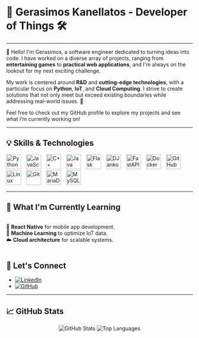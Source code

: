 # 🚀 Gerasimos Kanellatos - Developer of Things 🛠️

---

👋 Hello! I'm Gerasimos, a software engineer dedicated to turning ideas into code. I have worked on a diverse array of projects, ranging from **entertaining games** to **practical web applications**, and I'm always on the lookout for my next exciting challenge.

My work is centered around **R&D** and **cutting-edge technologies**, with a particular focus on **Python**, **IoT**, and **Cloud Computing**. I strive to create solutions that not only meet but exceed existing boundaries while addressing real-world issues. 🚀

Feel free to check out my GitHub profile to explore my projects and see what I’m currently working on!





---

## 💡 Skills & Technologies

<p align="left">
  <img alt="Python" width="40px" style="padding-right:10px;" src="https://cdn.jsdelivr.net/gh/devicons/devicon/icons/python/python-original.svg" />
  <img alt="JavaScript" width="40px" style="padding-right:10px;" src="https://cdn.jsdelivr.net/gh/devicons/devicon/icons/javascript/javascript-original.svg" />
  <img alt="C++" width="40px" style="padding-right:10px;" src="https://cdn.jsdelivr.net/gh/devicons/devicon/icons/cplusplus/cplusplus-original.svg" />
  <img alt="Java" width="40px" style="padding-right:10px;" src="https://cdn.jsdelivr.net/gh/devicons/devicon/icons/java/java-original.svg" />
  <img alt="Flask" width="40px" style="padding-right:10px;" src="https://cdn.jsdelivr.net/gh/devicons/devicon/icons/flask/flask-original.svg" />
  <img alt="DJanko" width="40px" style="padding-right:10px;" src="https://cdn.jsdelivr.net/gh/devicons/devicon@latest/icons/django/django-plain.svg" />
  <img alt="FastAPI" width="40px" style="padding-right:10px;" src="https://cdn.jsdelivr.net/gh/devicons/devicon@latest/icons/fastapi/fastapi-original.svg" />
  <img alt="Docker" width="40px" style="padding-right:10px;" src="https://cdn.jsdelivr.net/gh/devicons/devicon/icons/docker/docker-original.svg" />
  <img alt="GitHub" width="40px" style="padding-right:10px;" src="https://cdn.jsdelivr.net/gh/devicons/devicon/icons/github/github-original.svg" />
  <img alt="Linux" width="40px" style="padding-right:10px;" src="https://cdn.jsdelivr.net/gh/devicons/devicon/icons/linux/linux-original.svg" />
  <img alt="Git" width="40px" style="padding-right:10px;" src="https://cdn.jsdelivr.net/gh/devicons/devicon/icons/git/git-original.svg" />
  <img alt="MariaDB" width="40px" style="padding-right:10px;" src="https://cdn.jsdelivr.net/gh/devicons/devicon/icons/mariadb/mariadb-original.svg" />
  <img alt="MySQL" width="40px" style="padding-right:10px;" src="https://cdn.jsdelivr.net/gh/devicons/devicon/icons/mysql/mysql-original.svg" />
</p>

---

## 🌱 What I'm Currently Learning

<div style="display: flex; justify-content: space-between; align-items: flex-start;">
  <ul style="list-style-type: none; padding: 0; flex: 1;">
    <li>📱 <strong>React Native</strong> for mobile app development.</li>
    <li>🤖 <strong>Machine Learning</strong> to optimize IoT data.</li>
    <li>☁️ <strong>Cloud architecture</strong> for scalable systems.</li>
  </ul>
</div>





## 🔗 Let's Connect
- [![LinkedIn](https://img.shields.io/badge/LinkedIn-Connect-blue?style=flat&logo=linkedin)](https://www.linkedin.com/in/gerasimos-kanellatos-1488961b9/)
- [![GitHub](https://img.shields.io/badge/GitHub-Follow-lightgrey?style=flat&logo=github)](https://github.com/GerasimosKan)

---

## 📈 GitHub Stats
<p align="center">
  <img src="https://github-readme-stats.vercel.app/api?username=GerasimosKan&show_icons=true&theme=radical" alt="GitHub Stats" />
  <img src="https://github-readme-stats.vercel.app/api/top-langs/?username=GerasimosKan&layout=compact&theme=radical" alt="Top Languages" />
</p>
